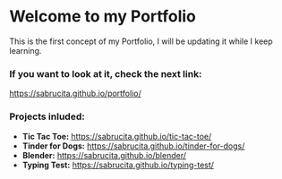 # Welcome to my Portfolio

This is the first concept of my Portfolio, I will be updating it while I keep learning.

### If you want to look at it, check the next link:
https://sabrucita.github.io/portfolio/

### Projects inluded:

- **Tic Tac Toe:** https://sabrucita.github.io/tic-tac-toe/
- **Tinder for Dogs:** https://sabrucita.github.io/tinder-for-dogs/
- **Blender:** https://sabrucita.github.io/blender/
- **Typing Test:** https://sabrucita.github.io/typing-test/